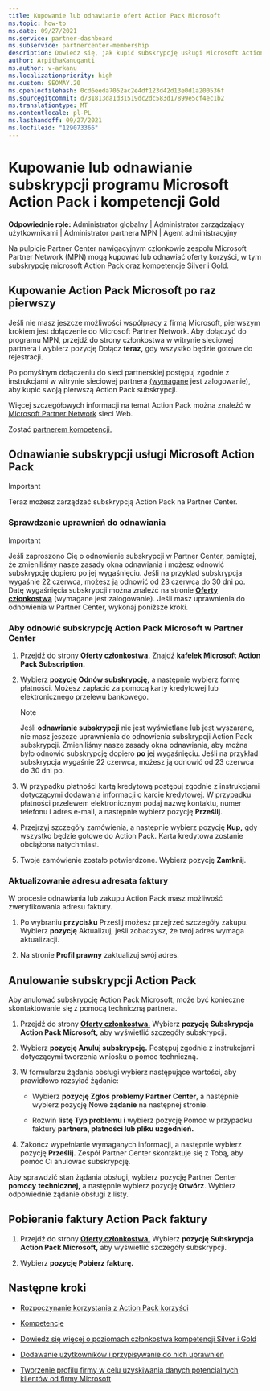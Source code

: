 ```yaml
---
title: Kupowanie lub odnawianie ofert Action Pack Microsoft
ms.topic: how-to
ms.date: 09/27/2021
ms.service: partner-dashboard
ms.subservice: partnercenter-membership
description: Dowiedz się, jak kupić subskrypcję usługi Microsoft Action Pack i rozpocząć korzystanie z Action Pack korzyści. Dowiedz się również, jak odnawiać, anulować, wyświetlać rachunek i nie tylko.
author: ArpithaKanuganti
ms.author: v-arkanu
ms.localizationpriority: high
ms.custom: SEOMAY.20
ms.openlocfilehash: 0cd6eeda7052ac2e4df123d42d13e0d1a200536f
ms.sourcegitcommit: d731813da1d31519dc2dc583d17899e5cf4ec1b2
ms.translationtype: MT
ms.contentlocale: pl-PL
ms.lasthandoff: 09/27/2021
ms.locfileid: "129073366"
---
```

# <a name="buy-or-renew-a-microsoft-action-pack-subscription-or-silver-and-gold-competencies"></a>Kupowanie lub odnawianie subskrypcji programu Microsoft Action Pack i kompetencji Gold


**Odpowiednie role:** Administrator globalny | Administrator zarządzający użytkownikami | Administrator partnera MPN | Agent administracyjny


Na pulpicie Partner Center [](https://partner.microsoft.com/dashboard)nawigacyjnym członkowie zespołu Microsoft Partner Network (MPN) mogą kupować lub odnawiać oferty korzyści, w tym subskrypcję microsoft Action Pack oraz kompetencje Silver i Gold.

## <a name="buy-microsoft-action-pack-for-the-first-time"></a>Kupowanie Action Pack Microsoft po raz pierwszy

Jeśli nie masz jeszcze możliwości współpracy z firmą Microsoft, pierwszym krokiem jest dołączenie do Microsoft Partner Network. Aby dołączyć do [](https://partner.microsoft.com/membership) programu MPN, przejdź do strony członkostwa w witrynie sieciowej partnera i wybierz pozycję Dołącz **teraz,** gdy wszystko będzie gotowe do rejestracji.

Po pomyślnym dołączeniu do sieci partnerskiej postępuj zgodnie z instrukcjami w witrynie sieciowej partnera [(wymagane](https://partner.microsoft.com/membership/action-pack) jest zalogowanie), aby kupić swoją pierwszą Action Pack subskrypcji. 

Więcej szczegółowych informacji na temat Action Pack można znaleźć w [Microsoft Partner Network](https://partner.microsoft.com/membership/internal-use-software#simple-tab-content-3) sieci Web.

Zostać [partnerem kompetencji.](https://partner.microsoft.com/membership/competencies) 

## <a name="renew-a-microsoft-action-pack-subscription"></a>Odnawianie subskrypcji usługi Microsoft Action Pack

>[!IMPORTANT]
>Teraz możesz zarządzać subskrypcją Action Pack na Partner Center.

### <a name="check-your-renewal-eligibility"></a>Sprawdzanie uprawnień do odnawiania

>[!IMPORTANT]
>Jeśli zaproszono Cię o odnowienie subskrypcji w Partner Center, pamiętaj, że zmieniliśmy nasze zasady okna odnawiania i możesz odnowić subskrypcję dopiero po jej wygaśnięciu. Jeśli na przykład subskrypcja wygaśnie 22 czerwca, możesz ją odnowić od 23 czerwca do 30 dni po.
>Datę wygaśnięcia subskrypcji można znaleźć na stronie [**Oferty członkostwa**](https://partnercenter.microsoft.com/pcv/partnership/offers) (wymagane jest zalogowanie). Jeśli masz uprawnienia do odnowienia w Partner Center, wykonaj poniższe kroki.  

### <a name="to-renew-a-microsoft-action-pack-subscription-in-the-partner-center"></a>Aby odnowić subskrypcję Action Pack Microsoft w Partner Center

1. Przejdź do strony [**Oferty członkostwa.**](https://partnercenter.microsoft.com/pcv/partnership/offers) Znajdź **kafelek Microsoft Action Pack Subscription.**  

2. Wybierz **pozycję Odnów subskrypcję,** a następnie wybierz formę płatności. Możesz zapłacić za pomocą karty kredytowej lub elektronicznego przelewu bankowego.

    >[!NOTE]
    >Jeśli **odnawianie subskrypcji** nie jest wyświetlane lub jest wyszarane, nie masz jeszcze uprawnienia do odnowienia subskrypcji Action Pack subskrypcji. Zmieniliśmy nasze zasady okna odnawiania, aby można było odnowić subskrypcję dopiero **po** jej wygaśnięciu. Jeśli na przykład subskrypcja wygaśnie 22 czerwca, możesz ją odnowić od 23 czerwca do 30 dni po.  

3. W przypadku płatności kartą kredytową postępuj zgodnie z instrukcjami dotyczącymi dodawania informacji o karcie kredytowej. W przypadku płatności przelewem elektronicznym podaj nazwę kontaktu, numer telefonu i adres e-mail, a następnie wybierz pozycję **Prześlij**.

4. Przejrzyj szczegóły zamówienia, a następnie wybierz pozycję **Kup,** gdy wszystko będzie gotowe do Action Pack. Karta kredytowa zostanie obciążona natychmiast.

5. Twoje zamówienie zostało potwierdzone. Wybierz pozycję **Zamknij**.

### <a name="update-your-bill-to-address"></a>Aktualizowanie adresu adresata faktury

W procesie odnawiania lub zakupu Action Pack masz możliwość zweryfikowania adresu faktury.

 1. Po wybraniu **przycisku** Prześlij możesz przejrzeć szczegóły zakupu. Wybierz **pozycję** Aktualizuj, jeśli zobaczysz, że twój adres wymaga aktualizacji.
  
 1. Na stronie **Profil prawny** zaktualizuj swój adres.

## <a name="cancel-your-action-pack-subscription"></a>Anulowanie subskrypcji Action Pack

Aby anulować subskrypcję Action Pack Microsoft, może być konieczne skontaktowanie się z pomocą techniczną partnera.

1. Przejdź do strony [**Oferty członkostwa.**](https://partnercenter.microsoft.com/pcv/partnership/offers) Wybierz **pozycję Subskrypcja Action Pack Microsoft,** aby wyświetlić szczegóły subskrypcji. 

3. Wybierz **pozycję Anuluj subskrypcję.** Postępuj zgodnie z instrukcjami dotyczącymi tworzenia wniosku o pomoc techniczną. 

4. W formularzu żądania obsługi wybierz następujące wartości, aby prawidłowo rozsyłać żądanie:

    -  Wybierz **pozycję Zgłoś problemy Partner Center**, a następnie wybierz pozycję Nowe **żądanie** na następnej stronie.

    -  Rozwiń **listę Typ problemu i** wybierz pozycję Pomoc w przypadku faktury **partnera, płatności lub pliku uzgodnień.** 

5. Zakończ wypełnianie wymaganych informacji, a następnie wybierz pozycję **Prześlij.** Zespół Partner Center skontaktuje się z Tobą, aby pomóc Ci anulować subskrypcję.

Aby sprawdzić stan żądania obsługi, wybierz pozycję Partner Center **pomocy** **technicznej,** a następnie wybierz pozycję **Otwórz**. Wybierz odpowiednie żądanie obsługi z listy.  

## <a name="download-your-action-pack-invoice"></a>Pobieranie faktury Action Pack faktury

1. Przejdź do strony [**Oferty członkostwa.**](https://partnercenter.microsoft.com/pcv/partnership/offers) Wybierz **pozycję Subskrypcja Action Pack Microsoft,** aby wyświetlić szczegóły subskrypcji. 

3. Wybierz **pozycję Pobierz fakturę.**
 
## <a name="next-steps"></a>Następne kroki

-   [Rozpoczynanie korzystania z Action Pack korzyści](manage-your-partner-network-benefits.md)

-   [Kompetencje](learn-about-competencies.md)

-   [Dowiedz się więcej o poziomach członkostwa kompetencji Silver i Gold](https://partner.microsoft.com/membership/internal-use-software#simple-tab-content-2)

-   [Dodawanie użytkowników i przypisywanie do nich uprawnień](create-user-accounts-and-set-permissions.md)

-   [Tworzenie profilu firmy w celu uzyskiwania danych potencjalnych klientów od firmy Microsoft](create-a-marketing-profile.md)
